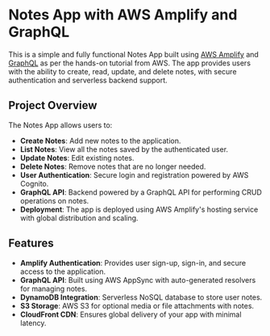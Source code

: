 # Notes App with AWS Amplify and GraphQL

This is a simple and fully functional Notes App built using [AWS Amplify](https://aws.amazon.com/amplify/) and [GraphQL](https://graphql.org/) as per the hands-on tutorial from AWS. The app provides users with the ability to create, read, update, and delete notes, with secure authentication and serverless backend support.

## Project Overview

The Notes App allows users to:

- **Create Notes**: Add new notes to the application.
- **List Notes**: View all the notes saved by the authenticated user.
- **Update Notes**: Edit existing notes.
- **Delete Notes**: Remove notes that are no longer needed.
- **User Authentication**: Secure login and registration powered by AWS Cognito.
- **GraphQL API**: Backend powered by a GraphQL API for performing CRUD operations on notes.
- **Deployment**: The app is deployed using AWS Amplify's hosting service with global distribution and scaling.

## Features

- **Amplify Authentication**: Provides user sign-up, sign-in, and secure access to the application.
- **GraphQL API**: Built using AWS AppSync with auto-generated resolvers for managing notes.
- **DynamoDB Integration**: Serverless NoSQL database to store user notes.
- **S3 Storage**: AWS S3 for optional media or file attachments with notes.
- **CloudFront CDN**: Ensures global delivery of your app with minimal latency.


